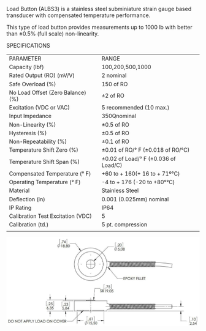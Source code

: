 Load Button (ALBS3) is a stainless steel subminiature strain gauge based transducer with compensated temperature performance.

This type of load button provides measurements up to 1000 lb with better than $\pm 0 . 5 \%$ (full scale) non-linearity.

SPECIFICATIONS   

<table><tr><td>PARAMETER</td><td>RANGE</td></tr><tr><td>Capacity (lbf)</td><td>100,200,500,1000</td></tr><tr><td>Rated Output (RO) (mV/V)</td><td>2 nominal</td></tr><tr><td>Safe Overload (%)</td><td>150 of RO</td></tr><tr><td>No Load Offset (Zero Balance) (%)</td><td>±2 of RO</td></tr><tr><td>Excitation (VDC or VAC)</td><td>5 recommended (10 max.)</td></tr><tr><td>Input lmpedance</td><td>350Qnominal</td></tr><tr><td>Non-Linearity (%)</td><td>±0.5 of RO</td></tr><tr><td>Hysteresis (%)</td><td>±0.5 of RO</td></tr><tr><td>Non-Repeatability (%)</td><td>±0.1 of RO</td></tr><tr><td>Temperature Shift Zero (%)</td><td>±0.01 of RO/° F (±0.018 of RO/°C)</td></tr><tr><td>Temperature Shift Span (%)</td><td>±0.02 of Load/° F (±0.036 of Load/C)</td></tr><tr><td>Compensated Temperature (° F)</td><td>+60 to + 160(+ 16 to + 71º℃)</td></tr><tr><td>Operating Temperature (° F)</td><td>-4 to + 176 (-20 to +80°℃)</td></tr><tr><td>Material</td><td>Stainless Steel</td></tr><tr><td>Deflection (in)</td><td>0.001 (0.025mm) nominal</td></tr><tr><td>IP Rating</td><td>IP64</td></tr><tr><td>Calibration Test Excitation (VDC)</td><td>5</td></tr><tr><td>Calibration (td.)</td><td>5 pt. compression</td></tr><tr><td></td><td></td></tr></table>

![](images/94ad1cbb4ca5e81e7ca15d70fb0605caabe87b4080cb7dd44ff7dde29795f4fd.jpg)